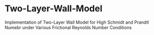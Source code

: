 # Two-Layer-Wall-Model
Implementation of Two-Layer Wall Model for High Schmidt and Prandtl Numebr under Various Frictional Reynolds Number Conditions


